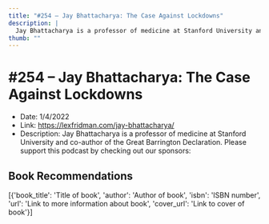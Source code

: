 ```yaml
---
title: "#254 – Jay Bhattacharya: The Case Against Lockdowns"
description: |
  Jay Bhattacharya is a professor of medicine at Stanford University and co-author of the Great Barrington Declaration. Please support this podcast by checking out our sponsors:"
thumb: ""
---
```


# #254 – Jay Bhattacharya: The Case Against Lockdowns

  - Date: 1/4/2022
  - Link: https://lexfridman.com/jay-bhattacharya/
  - Description: Jay Bhattacharya is a professor of medicine at Stanford University and co-author of the Great Barrington Declaration. Please support this podcast by checking out our sponsors:

## Book Recommendations

[{'book_title': 'Title of book', 'author': 'Author of book', 'isbn': 'ISBN number', 'url': 'Link to more information about book', 'cover_url': 'Link to cover of book'}]